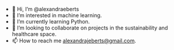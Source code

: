 - 👋 Hi, I’m @alexandraeberts
- 👀 I’m interested in machine learning.
- 🌱 I’m currently learning Python.
- 💞️ I’m looking to collaborate on projects in the sustainability and healthcare space.
- 📫 How to reach me alexandrajeberts@gmail.com.

<!---
alexandraeberts/alexandraeberts is a ✨ special ✨ repository because its `README.md` (this file) appears on your GitHub profile.
You can click the Preview link to take a look at your changes.
--->
